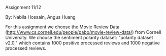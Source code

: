 Assignment 11/12

By: Nabila Hossain,
    Angus Huang

For this assignment we choose the Movie Review Data (http://www.cs.cornell.edu/people/pabo/movie-review-data/) from Cornell University. We choose the sentiment polarity dataset: "polarity dataset v2.0," which contains 1000 positive processed reviews and 1000 negative processed reviews.
    
